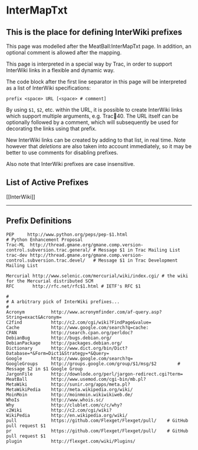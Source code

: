 # InterMapTxt

## This is the place for defining InterWiki prefixes

This page was modelled after the MeatBall:InterMapTxt page.
In addition, an optional comment is allowed after the mapping.


This page is interpreted in a special way by Trac, in order to support
InterWiki links in a flexible and dynamic way.

The code block after the first line separator in this page
will be interpreted as a list of InterWiki specifications:
```
prefix <space> URL [<space> # comment]
```

By using `$1`, `$2`, etc. within the URL, it is possible to create 
InterWiki links which support multiple arguments, e.g. Trac:ticket:40.
The URL itself can be optionally followed by a comment, 
which will subsequently be used for decorating the links 
using that prefix.

New InterWiki links can be created by adding to that list, in real time.
Note however that *deletions* are also taken into account immediately,
so it may be better to use comments for disabling prefixes.

Also note that InterWiki prefixes are case insensitive.


## List of Active Prefixes

[[InterWiki]]


----

## Prefix Definitions

```
PEP     http://www.python.org/peps/pep-$1.html                                       # Python Enhancement Proposal 
Trac-ML  http://thread.gmane.org/gmane.comp.version-control.subversion.trac.general/ # Message $1 in Trac Mailing List
trac-dev http://thread.gmane.org/gmane.comp.version-control.subversion.trac.devel/   # Message $1 in Trac Development Mailing List

Mercurial http://www.selenic.com/mercurial/wiki/index.cgi/ # the wiki for the Mercurial distributed SCM
RFC       http://rfc.net/rfc$1.html # IETF's RFC $1

#
# A arbitrary pick of InterWiki prefixes...
#
Acronym          http://www.acronymfinder.com/af-query.asp?String=exact&Acronym=
C2find           http://c2.com/cgi/wiki?FindPage&value=
Cache            http://www.google.com/search?q=cache:
CPAN             http://search.cpan.org/perldoc?
DebianBug        http://bugs.debian.org/
DebianPackage    http://packages.debian.org/
Dictionary       http://www.dict.org/bin/Dict?Database=*&Form=Dict1&Strategy=*&Query=
Google           http://www.google.com/search?q=
GoogleGroups     http://groups.google.com/group/$1/msg/$2        # Message $2 in $1 Google Group
JargonFile       http://downlode.org/perl/jargon-redirect.cgi?term=
MeatBall         http://www.usemod.com/cgi-bin/mb.pl?
MetaWiki         http://sunir.org/apps/meta.pl?
MetaWikiPedia    http://meta.wikipedia.org/wiki/
MoinMoin         http://moinmoin.wikiwikiweb.de/
WhoIs            http://www.whois.sc/
Why              http://clublet.com/c/c/why?
c2Wiki           http://c2.com/cgi/wiki?
WikiPedia        http://en.wikipedia.org/wiki/
pull             https://github.com/Flexget/Flexget/pull/    # GitHub pull request $1
pr               https://github.com/Flexget/Flexget/pull/    # GitHub pull request $1
plugin           http://flexget.com/wiki/Plugins/
```